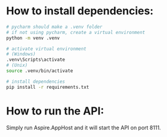 # How to install dependencies:
```bash
# pycharm should make a .venv folder
# if not using pycharm, create a virtual environment
python -m venv .venv

# activate virtual environment
# (Windows)
.venv\Scripts\activate
# (Unix)
source .venv/bin/activate

# install dependencies
pip install -r requirements.txt
```

# How to run the API:
Simply run Aspire.AppHost and it will start the API on port 8111.